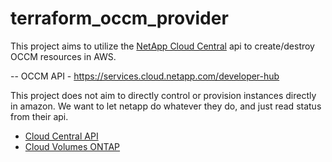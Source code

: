 # terraform_occm_provider

This project aims to utilize the [NetApp Cloud Central](https://services.cloud.netapp.com/) api to create/destroy OCCM resources in AWS.

-- OCCM API - https://services.cloud.netapp.com/developer-hub

This project does not aim to directly control or provision instances directly in amazon.
We want to let netapp do whatever they do, and just read status from their api.



- [Cloud Central API](https://services.cloud.netapp.com/api-doc)
- [Cloud Volumes ONTAP](https://docs.netapp.com/us-en/occm/api.html)
